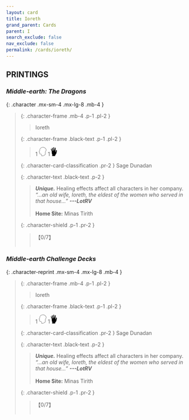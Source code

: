 ```yaml
---
layout: card
title: Ioreth
grand_parent: Cards
parent: I
search_exclude: false
nav_exclude: false
permalink: /cards/ioreth/
---
```


## PRINTINGS


### _Middle-earth: The Dragons_

{: .character .mx-sm-4 .mx-lg-8 .mb-4 }
> {: .character-frame .mb-4 .p-1 .pl-2 }
> > <div class="card-mp"></div>
> > <div class="character-card-name">Ioreth</div>
>
> {: .character-frame .black-text .p-1 .pl-2 }
> > 1 ![](/assets/images/mind.svg) 1![](/assets/images/di.svg)
>
> {: .character-card-classification .pr-2 }
> Sage Dunadan
>
> {: .character-text .black-text .p-2 }
> > _**Unique.**_ Healing effects affect all characters in her company. <br>_“...an old wife, Ioreth, the eldest of the women who served in that house...”_ ***---&NoBreak;LotRV***  <br><br>**Home Site:** Minas Tirith 
>
> {: .character-shield .p-1 .pr-2 }
> > <div class="card-shield">【0/7】</div>
> > <div class="card-corruption">&nbsp;</div>

### _Middle-earth Challenge Decks_

{: .character-reprint .mx-sm-4 .mx-lg-8 .mb-4 }
> {: .character-frame .mb-4 .p-1 .pl-2 }
> > <div class="card-mp"></div>
> > <div class="character-card-name">Ioreth</div>
>
> {: .character-frame .black-text .p-1 .pl-2 }
> > 1 ![](/assets/images/mind.svg) 1![](/assets/images/di.svg)
>
> {: .character-card-classification .pr-2 }
> Sage Dunadan
>
> {: .character-text .black-text .p-2 }
> > _**Unique.**_ Healing effects affect all characters in her company. <br>_“...an old wife, Ioreth, the eldest of the women who served in that house...”_ ***---&NoBreak;LotRV***  <br><br>**Home Site:** Minas Tirith 
>
> {: .character-shield .p-1 .pr-2 }
> > <div class="card-shield">【0/7】</div>
> > <div class="card-corruption">&nbsp;</div>
